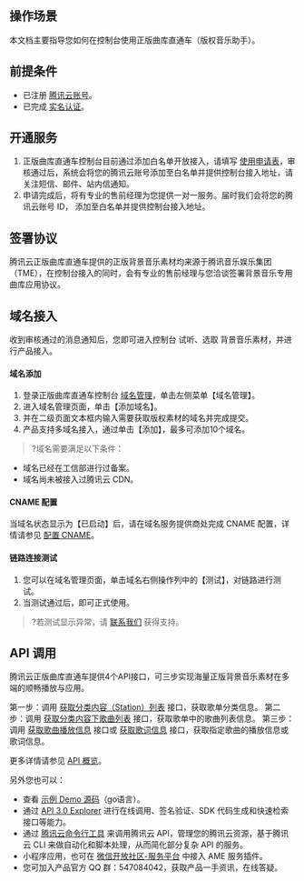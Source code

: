 ## 操作场景
本文档主要指导您如何在控制台使用正版曲库直通车（版权音乐助手）。

## 前提条件
- 已注册 [腾讯云账号](https://cloud.tencent.com/document/product/378/17985)。
- 已完成 [实名认证](https://cloud.tencent.com/document/product/378/3629)。





## 开通服务
1. 正版曲库直通车控制台目前通过添加白名单开放接入，请填写 [使用申请表](https://cloud.tencent.com/apply/p/ewsz9hgjdpd)，审核通过后，系统会将您的腾讯云账号添加至白名单并提供控制台接入地址，请关注短信、邮件、站内信通知。
2. 申请完成后，将有专业的售前经理为您提供一对一服务。届时我们会将您的腾讯云账号 ID， 添加至白名单并提供控制台接入地址。


## 签署协议
腾讯云正版曲库直通车提供的正版背景音乐素材均来源于腾讯音乐娱乐集团（TME），在控制台接入的同时，会有专业的售前经理与您洽谈签署背景音乐专用曲库应用协议。


## 域名接入
收到审核通过的消息通知后，您即可进入控制台 试听、选取 背景音乐素材，并进行产品接入。

#### 域名添加
1. 登录正版曲库直通车控制台 [域名管理](https://console.cloud.tencent.com/mca/acc)，单击左侧菜单【域名管理】。
2. 进入域名管理页面，单击【添加域名】。
3. 并在二级页面文本框内输入需要获取版权素材的域名并完成提交。
4. 产品支持多域名接入，通过单击【添加】，最多可添加10个域名。


>?域名需要满足以下条件：
- 域名已经在工信部进行过备案。
- 域名尚未被接入过腾讯云 CDN。


#### CNAME 配置
当域名状态显示为【已启动】后，请在域名服务提供商处完成 CNAME 配置，详情请参见 [配置 CNAME](https://cloud.tencent.com/document/product/228/3121)。

#### 链路连接测试
1. 您可以在域名管理页面，单击域名右侧操作列中的【测试】，对链路进行测试。
2. 当测试通过后，即可正式使用。

>?若测试显示异常，请 [联系我们](https://cloud.tencent.com/act/event/connect-service) 获得支持。



## API 调用
腾讯云正版曲库直通车提供4个API接口，可三步实现海量正版背景音乐素材在多端的顺畅播放与应用。

第一步：调用 [获取分类内容（Station）列表](https://cloud.tencent.com/document/product/1155/40109) 接口，获取歌单分类信息。
第二步：调用 [获取分类内容下歌曲列表](https://cloud.tencent.com/document/product/1155/40112) 接口，获取歌单中的歌曲列表信息。
第三步：调用 [获取歌曲播放信息](https://cloud.tencent.com/document/product/1155/40110) 接口或 [获取歌词信息](https://cloud.tencent.com/document/product/1155/40111) 接口，获取指定歌曲的播放信息或歌词信息。

更多详情请参见 [API 概览](https://cloud.tencent.com/document/product/1155/40100)。

另外您也可以：
- 查看 [示例 Demo 源码](https://github.com/TencentCloud/tencentcloud-sdk-go/blob/master/examples/ame/v20190916/DescribeMusic.go)（go语言）。
- 通过 [API 3.0 Explorer](https://console.cloud.tencent.com/api/explorer) 进行在线调用、签名验证、SDK 代码生成和快速检索接口等能力。
- 通过 [腾讯云命令行工具](https://cloud.tencent.com/document/product/440/6176) 来调用腾讯云 API，管理您的腾讯云资源，基于腾讯云 CLI 来做自动化和脚本处理，从而简化部分复杂 API 的服务。
- 小程序应用，也可在 [微信开放社区-服务平台](https://developers.weixin.qq.com/community/servicemarket/detail/000e288c01cb38b396a9020ee52015) 中接入 AME 服务插件。
- 您可加入产品官方 QQ 群：547084042，获取产品一手资讯，在线答疑。
